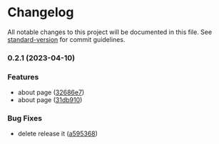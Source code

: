 # Changelog

All notable changes to this project will be documented in this file. See [standard-version](https://github.com/conventional-changelog/standard-version) for commit guidelines.

### 0.2.1 (2023-04-10)


### Features

* about page ([32686e7](https://github.com/CahBantul/Next.js-Developer-Portfolio-Starter-Code/commit/32686e70c8a22ed65555e84e22e7d3f23c3d5135))
* about page ([31db910](https://github.com/CahBantul/Next.js-Developer-Portfolio-Starter-Code/commit/31db910b0079b14d9053c94d627b8fd9b90cc4a0))


### Bug Fixes

* delete release it ([a595368](https://github.com/CahBantul/Next.js-Developer-Portfolio-Starter-Code/commit/a595368950522e434560524dcb488017c59d70e5))
